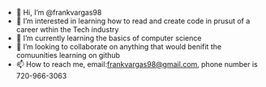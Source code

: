 - 👋 Hi, I’m @frankvargas98
- 👀 I’m interested in learning how to read and create code in prusut of a career wthin the Tech industry
- 🌱 I’m currently learning the basics of computer science 
- 💞️ I’m looking to collaborate on anything that would benifit the comuunities learning on github
- 📫 How to reach me, email:frankvargas98@gmail.com, phone number is 720-966-3063

<!---
frankvargas98/frankvargas98 is a ✨ special ✨ repository because its `README.md` (this file) appears on your GitHub profile.
You can click the Preview link to take a look at your changes.
--->
